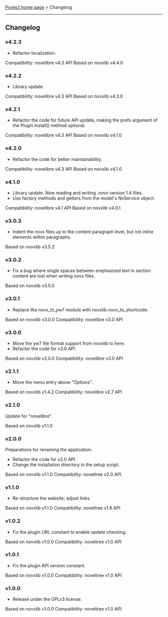 [Project home page](../) > Changelog

------------------------------------------------------------------------

## Changelog


### v4.2.3

- Refactor localization.

Compatibility: novelibre v4.3 API
Based on novxlib v4.4.0

### v4.2.2

- Library update.

Compatibility: novelibre v4.3 API
Based on novxlib v4.3.0

### v4.2.1

- Refactor the code for future API update,
  making the prefs argument of the Plugin.install() method optional.

Compatibility: novelibre v4.3 API
Based on novxlib v4.1.0

### v4.2.0

- Refactor the code for better maintainability.

Compatibility: novelibre v4.3 API
Based on novxlib v4.1.0

### v4.1.0

- Library update. Now reading and writing *.novx* version 1.4 files.
- Use factory methods and getters from the model's NvService object.

Compatibility: novelibre v4.1 API
Based on novxlib v4.0.1

### v3.0.3

- Indent the novx files up to the content paragraph level, but not inline elements within paragraphs.

Based on novxlib v3.5.2

### v3.0.2

- Fix a bug where single spaces between emphasized text in section content are lost when writing novx files.

Based on novxlib v3.5.0

### v3.0.1

- Replace the novx_to_yw7 module with novxlib.novx_to_shortcode.

Based on novxlib v3.0.0
Compatibility: novelibre v3.0 API

### v3.0.0

- Move the yw7 file format support from novxlib to here.
- Refactor the code for v3.0 API.

Based on novxlib v2.0.0
Compatibility: novelibre v3.0 API

### v2.1.1

- Move the menu entry above "Options".

Based on novxlib v1.4.2
Compatibility: novelibre v2.7 API

### v2.1.0

Update for "novelibre".

Based on novxlib v1.1.0

### v2.0.0

Preparations for renaming the application:
- Refactor the code for v2.0 API.
- Change the installation directory in the setup script.

Based on novxlib v1.1.0
Compatibility: noveltree v2.0 API

### v1.1.0

- Re-structure the website; adjust links.

Based on novxlib v1.1.0
Compatibility: noveltree v1.8 API

### v1.0.2

- Fix the plugin URL constant to enable update checking.

Based on novxlib v1.0.0
Compatibility: noveltree v1.0 API

### v1.0.1

- Fix the plugin API version constant.

Based on novxlib v1.0.0
Compatibility: noveltree v1.0 API

### v1.0.0

- Release under the GPLv3 license.

Based on novxlib v1.0.0
Compatibility: noveltree v1.0 API
